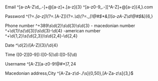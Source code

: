 Email
^[a-zA-Z\d_.-]+\@[a-z]+\.[a-z]{3}
^[a-z0-9\_.-][^A-Z]+@[a-z]{4,}\.com

Password
^(?=.*[a-z])(?=.*[A-Z])(?=.*\d)(?=._[!@#$*&])[a-zA-Z\d!@#$*&]{6,}

Phone number
^\+389\s\d{2}\s\d{3}\s\d{3} - macedonian number
^\+\d{1}\s\(\d{3}\)\s\d{3}\-\d{4} -american number
^\+\d{1,2}\s\(\d{2,3}\)\s\d{2,4}\-\d{2,4}

Date
^\d{2}\/[A-Z]{3}\/\d{4}

Time
([0-2][0-9])\:([0-5]\d)\:([0-5]\d)

Username
^[A-Z][a-z0-9!@#$*]{7,24}$

Macedonian address,City
^[A-Za-z\d-./\s]{0,50}\,[A-Za-z\s]{3,}$
